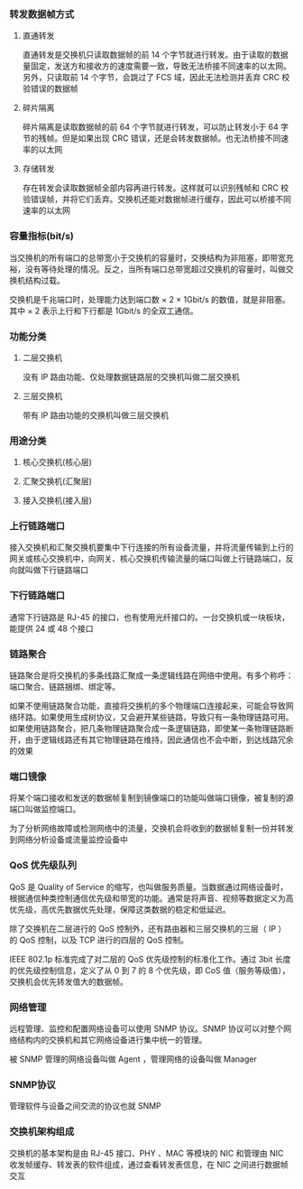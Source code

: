 ### 转发数据帧方式
1. 直通转发
   
   直通转发是交换机只读取数据帧的前 14 个字节就进行转发。由于读取的数据量固定，发送方和接收方的速度需要一致，导致无法桥接不同速率的以太网。另外，只读取前 14 个字节，会跳过了 FCS 域，因此无法检测并丢弃 CRC 校验错误的数据帧

2. 碎片隔离
   
   碎片隔离是读取数据帧的前 64 个字节就进行转发，可以防止转发小于 64 字节的残帧。但是如果出现 CRC 错误，还是会转发数据帧。也无法桥接不同速率的以太网

3. 存储转发
   
   存在转发会读取数据帧全部内容再进行转发。这样就可以识别残帧和 CRC 校验错误帧，并将它们丢弃。交换机还能对数据帧进行缓存，因此可以桥接不同速率的以太网


### 容量指标(bit/s)
当交换机的所有端口的总带宽小于交换机的容量时，交换结构为非阻塞，即带宽充裕，没有等待处理的情况。反之，当所有端口总带宽超过交换机的容量时，叫做交换机结构过载。

交换机是千兆端口时，处理能力达到端口数 × 2 × 1Gbit/s 的数值，就是非阻塞。其中 × 2 表示上行和下行都是 1Gbit/s 的全双工通信。

### 功能分类

1. 二层交换机
   
   没有 IP 路由功能、仅处理数据链路层的交换机叫做二层交换机

2. 三层交换机
   
   带有 IP 路由功能的交换机叫做三层交换机


### 用途分类

1. 核心交换机(核心层)

2. 汇聚交换机(汇聚层)

3. 接入交换机(接入层)

### 上行链路端口
接入交换机和汇聚交换机要集中下行连接的所有设备流量，并将流量传输到上行的网关或核心交换机中，向网关、核心交换机传输流量的端口叫做上行链路端口，反向就叫做下行链路端口

### 下行链路端口
通常下行链路是 RJ-45 的接口，也有使用光纤接口的。一台交换机或一块板块，能提供 24 或 48 个接口

### 链路聚合

链路聚合是将交换机的多条线路汇聚成一条逻辑线路在网络中使用。有多个称呼：端口聚合、链路捆绑、绑定等。

如果不使用链路聚合功能，直接将交换机的多个物理端口连接起来，可能会导致网络环路。如果使用生成树协议，又会避开某些链路，导致只有一条物理链路可用。如果使用链路聚合，把几条物理链路聚合成一条逻辑链路，即使某一条物理链路断开，由于逻辑线路还有其它物理链路在维持，因此通信也不会中断，到达线路冗余的效果

### 端口镜像
将某个端口接收和发送的数据帧复制到镜像端口的功能叫做端口镜像，被复制的源端口叫做监控端口。

为了分析网络故障或检测网络中的流量，交换机会将收到的数据帧复制一份并转发到网络分析设备或流量监控设备中

### QoS 优先级队列
QoS 是 Quality of Service 的缩写，也叫做服务质量。当数据通过网络设备时，根据通信种类控制通信优先级和带宽的功能。通常是将声音、视频等数据定义为高优先级，高优先数据优先处理，保障这类数据的稳定和低延迟。

除了交换机在二层进行的 QoS 控制外，还有路由器和三层交换机的三层（ IP ）的 QoS 控制，以及 TCP 进行的四层的 QoS 控制。

IEEE 802.1p 标准完成了对二层的 QoS 优先级控制的标准化工作。通过 3bit 长度的优先级控制信息，定义了从 0 到 7 的 8 个优先级，即 CoS 值（服务等级值），交换机会优先转发值大的数据帧。

### 网络管理
远程管理、监控和配置网络设备可以使用 SNMP 协议。SNMP 协议可以对整个网络结构内的交换机和其它网络设备进行集中统一的管理。

被 SNMP 管理的网络设备叫做 Agent ，管理网络的设备叫做 Manager 

### SNMP协议
管理软件与设备之间交流的协议也就 SNMP


### 交换机架构组成
交换机的基本架构是由 RJ-45 接口、PHY 、MAC 等模块的 NIC 和管理由 NIC 收发帧缓存、转发表的软件组成，通过查看转发表信息，在 NIC 之间进行数据帧交互




